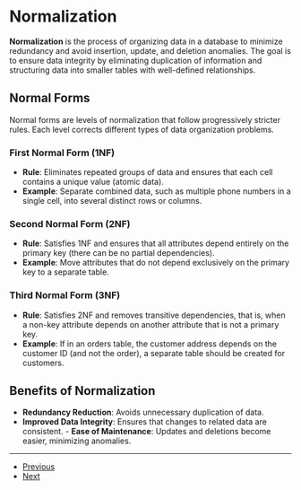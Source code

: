 # Normalization

**Normalization** is the process of organizing data in a database to minimize redundancy and avoid insertion, update, and deletion anomalies. The goal is to ensure data integrity by eliminating duplication of information and structuring data into smaller tables with well-defined relationships.

## Normal Forms
Normal forms are levels of normalization that follow progressively stricter rules. Each level corrects different types of data organization problems.

### First Normal Form (1NF)
- **Rule**: Eliminates repeated groups of data and ensures that each cell contains a unique value (atomic data).
- **Example**: Separate combined data, such as multiple phone numbers in a single cell, into several distinct rows or columns.

### Second Normal Form (2NF)
- **Rule**: Satisfies 1NF and ensures that all attributes depend entirely on the primary key (there can be no partial dependencies).
- **Example**: Move attributes that do not depend exclusively on the primary key to a separate table.

### Third Normal Form (3NF)
- **Rule**: Satisfies 2NF and removes transitive dependencies, that is, when a non-key attribute depends on another attribute that is not a primary key.
- **Example**: If in an orders table, the customer address depends on the customer ID (and not the order), a separate table should be created for customers.

## Benefits of Normalization
- **Redundancy Reduction**: Avoids unnecessary duplication of data.
- **Improved Data Integrity**: Ensures that changes to related data are consistent. - **Ease of Maintenance**: Updates and deletions become easier, minimizing anomalies.

---

- [Previous](./4-nosql.md)
- [Next](./6-denormalization.md)
